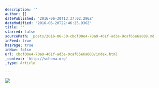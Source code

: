 ```yaml
---
description: ''
author: []
datePublished: '2016-06-30T13:37:02.286Z'
dateModified: '2016-06-20T22:46:25.936Z'
title: ''
starred: false
sourcePath: _posts/2016-06-30-cbcf00e4-70a9-461f-ad3e-9caf65e6a608.md
inFeed: true
hasPage: true
inNav: false
url: cbcf00e4-70a9-461f-ad3e-9caf65e6a608/index.html
_context: 'http://schema.org'
_type: Article

---
```

![](https://the-grid-user-content.s3-us-west-2.amazonaws.com/f30f2b85-fc2f-4905-912e-12777a9d2457.jpg)